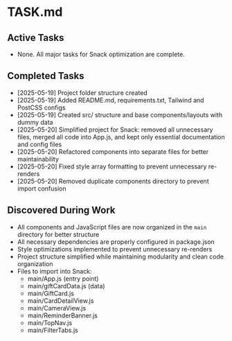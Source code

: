 # TASK.md

## Active Tasks

- None. All major tasks for Snack optimization are complete.

## Completed Tasks

- [2025-05-19] Project folder structure created
- [2025-05-19] Added README.md, requirements.txt, Tailwind and PostCSS configs
- [2025-05-19] Created src/ structure and base components/layouts with dummy data
- [2025-05-20] Simplified project for Snack: removed all unnecessary files, merged all code into App.js, and kept only essential documentation and config files
- [2025-05-20] Refactored components into separate files for better maintainability
- [2025-05-20] Fixed style array formatting to prevent unnecessary re-renders
- [2025-05-20] Removed duplicate components directory to prevent import confusion

## Discovered During Work

- All components and JavaScript files are now organized in the `main` directory for better structure
- All necessary dependencies are properly configured in package.json
- Style optimizations implemented to prevent unnecessary re-renders
- Project structure simplified while maintaining modularity and clean code organization
- Files to import into Snack:
  - main/App.js (entry point)
  - main/giftCardData.js (data)
  - main/GiftCard.js
  - main/CardDetailView.js
  - main/CameraView.js
  - main/ReminderBanner.js
  - main/TopNav.js
  - main/FilterTabs.js

